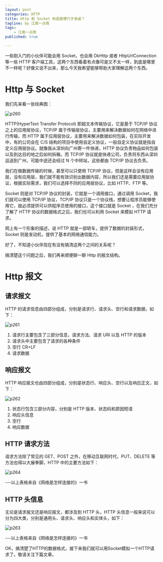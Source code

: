 ```yaml
---
layout: post
categories: HTTP
title: Http 和 Socket 到底是哪门子亲戚？
tagline: by 江南一点雨
tags: 
    - 江南一点雨
published: true

---
```


一些刚入门的小伙伴可能会用 Socket，也会用 OkHttp 或者 HttpUrlConnection 等一些 HTTP 客户端工具，这两个东西看着有点像可是又不太一样，到底是哪里不一样呢？好像又说不出来，那么今天我希望能够帮助大家理解这两个东西。

<!--more-->

# Http 与 Socket

我们先来看一张经典图：  

![p260](http://www.justdojava.com/assets/images/2019/java/image_javaboy/http/3.jpg)  

HTTP(HyperText Transfer Protocol) 即超文本传输协议，它是基于 TCP/IP 协议之上的应用层协议，TCP/IP 属于传输层协议，主要用来解决数据如何在网络中进行传输，而 HTTP 属于应用层协议，主要用来解决数据如何包装，在实际开发中，有的公司会在 C/S 结构的项目中使用自定义协议，一般自定义协议就是指自定义应用层协议。就像我从深圳向广州寄一件快递，HTTP 协议负责物品如何包装以及到达目的地之后如何拆箱，而 TCP/IP 协议就是快递公司，负责将东西从深圳运送到广州，可能中途还会经过 N 个中转站，这些都由 TCP/IP 协议去负责。  

我们在做数据传输的时候，甚至可以只使用 TCP/IP 协议，但是这样会没有应用层，没有应用层，我们就不能有效识别出数据内容，所以我们还是需要应用层协议，根据实际需求，我们可以选择不同的应用层协议，比如 HTTP、FTP 等。  

Socket 则是对 TCP/IP 协议的封装，它就是一个调用接口，通过调用 Socket，我们就可以使用 TCP/IP 协议，TCP/IP 协议只是一个协议栈，想要让程序员能够使用它，就必须提供可以供程序员使用的接口，这个接口就是 Socket ，在我们充分了解了 HTTP 协议的数据格式之后，我们也可以利用 Socket 来模拟 HTTP 请求。  

网上有一个形象的描述，说 HTTP 就是一部轿车，提供了数据的封装形式，Socket 则是发动机，提供了基本的网络通信能力。  

好了，不知道小伙伴现在有没有搞清这两个之间的关系呢？

搞清楚这个问题之后，我们再来顺便聊一聊 Http 的报文结构。

# Http 报文

## 请求报文

HTTP 的请求信息由四部分组成，分别是请求行、请求头、空行和请求数据，如下：  

![p261](http://www.justdojava.com/assets/images/2019/java/image_javaboy/http/4.jpg)  

1. 请求行主要包含了三部分信息，请求方法、请求 URI 以及 HTTP 的版本  
2. 请求头中主要包含了请求的各种条件  
3. 空行 CR+LF  
4. 请求数据  

## 响应报文

HTTP 响应报文也由四部分组成，分别是状态行、响应头、空行以及响应正文，如下：  

![p262](http://www.justdojava.com/assets/images/2019/java/image_javaboy/http/5.jpg)  

1. 状态行包含三部分内容，分别是 HTTP 版本、状态码和原因短语  
2. 响应头信息  
3. 空行  
4. 响应数据  

## HTTP 请求方法

请求方法除了常见的 GET、POST 之外，在移动互联网时代，PUT、DELETE 等方法也得以大展拳脚，HTTP 中的主要方法如下：  

![p264](http://www.justdojava.com/assets/images/2019/java/image_javaboy/http/6.jpg)  

---以上表格来自《网络是怎样连接的》一书

## HTTP 头信息

无论是请求报文还是响应报文，都涉及到 HTTP 头，HTTP 头信息一般来说可以分为四大类，分别是通用头、请求头、响应头和实体头，如下：  

![p263](http://www.justdojava.com/assets/images/2019/java/image_javaboy/http/7.jpg)  

---以上表格来自《网络是怎样连接的》一书

OK，搞清楚了HTTP的数据格式，接下来我们就可以用Socket模拟一个HTTP请求了。敬请关注下篇文章。